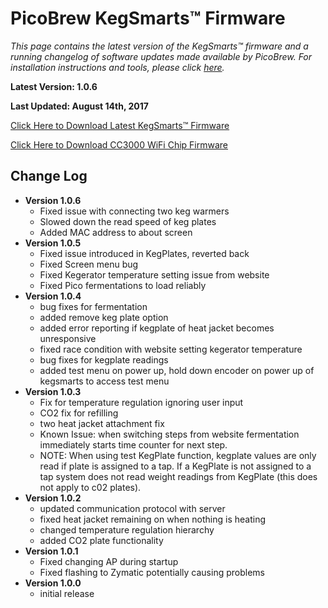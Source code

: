 # PicoBrew KegSmarts™ Firmware

*This page contains the latest version of the KegSmarts™ firmware and a running changelog of software updates made available by PicoBrew. For installation instructions and tools, please click [here](/static/support/legacy/kegsmarts/Firmware-Installation.md).*

**Latest Version: 1.0.6**

**Last Updated: August 14th, 2017**

[Click Here to Download Latest KegSmarts™ Firmware](/static/support/legacy/kegsmarts/KegSmarts_1_0_6.zip)

[Click Here to Download CC3000 WiFi Chip Firmware](/static/support/legacy/common/WiFiPatch.zip)

## Change Log

* **Version 1.0.6**
    * Fixed issue with connecting two keg warmers
    * Slowed down the read speed of keg plates
    * Added MAC address to about screen
* **Version 1.0.5**
    * Fixed issue introduced in KegPlates, reverted back
    * Fixed Screen menu bug
    * Fixed Kegerator temperature setting issue from website
    * Fixed Pico fermentations to load reliably
* **Version 1.0.4**
    * bug fixes for fermentation
    * added remove keg plate option
    * added error reporting if kegplate of heat jacket becomes unresponsive
    * fixed race condition with website setting kegerator temperature
    * bug fixes for kegplate readings
    * added test menu on power up, hold down encoder on power up of kegsmarts to access test menu
* **Version 1.0.3**
    * Fix for temperature regulation ignoring user input
    * CO2 fix for refilling
    * two heat jacket attachment fix
    * Known Issue: when switching steps from website fermentation immediately starts time counter for next step.
    * NOTE: When using test KegPlate function, kegplate values are only read if plate is assigned to a tap. If a KegPlate is not assigned to a tap system does not read weight readings from KegPlate (this does not apply to c02 plates).
* **Version 1.0.2**
    * updated communication protocol with server
    * fixed heat jacket remaining on when nothing is heating
    * changed temperature regulation hierarchy
    * added CO2 plate functionality
* **Version 1.0.1**
    * Fixed changing AP during startup
    * Fixed flashing to Zymatic potentially causing problems
* **Version 1.0.0**
    * initial release
